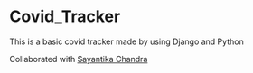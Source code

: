 # Covid_Tracker
This is a basic covid tracker made by using Django and Python

Collaborated with [Sayantika Chandra](https://github.com/SayantikaChandra)
